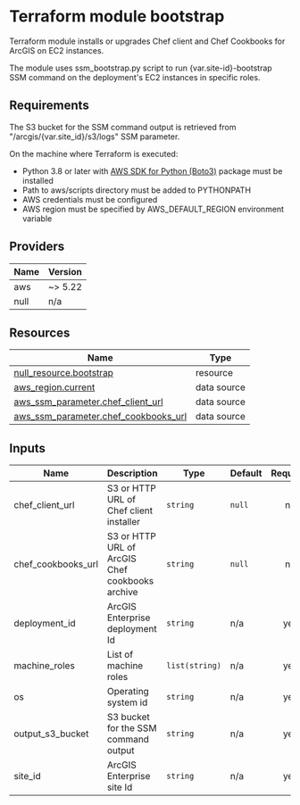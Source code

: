 <!-- BEGIN_TF_DOCS -->
# Terraform module bootstrap

Terraform module installs or upgrades Chef client and Chef Cookbooks for ArcGIS on EC2 instances.

The module uses ssm_bootstrap.py script to run {var.site-id}-bootstrap SSM command on the deployment's EC2 instances in specific roles.

## Requirements

The S3 bucket for the SSM command output is retrieved from "/arcgis/{var.site_id}/s3/logs" SSM parameter.

On the machine where Terraform is executed:

* Python 3.8 or later with [AWS SDK for Python (Boto3)](https://aws.amazon.com/sdk-for-python/) package must be installed
* Path to aws/scripts directory must be added to PYTHONPATH
* AWS credentials must be configured
* AWS region must be specified by AWS_DEFAULT_REGION environment variable

## Providers

| Name | Version |
|------|---------|
| aws | ~> 5.22 |
| null | n/a |

## Resources

| Name | Type |
|------|------|
| [null_resource.bootstrap](https://registry.terraform.io/providers/hashicorp/null/latest/docs/resources/resource) | resource |
| [aws_region.current](https://registry.terraform.io/providers/hashicorp/aws/latest/docs/data-sources/region) | data source |
| [aws_ssm_parameter.chef_client_url](https://registry.terraform.io/providers/hashicorp/aws/latest/docs/data-sources/ssm_parameter) | data source |
| [aws_ssm_parameter.chef_cookbooks_url](https://registry.terraform.io/providers/hashicorp/aws/latest/docs/data-sources/ssm_parameter) | data source |

## Inputs

| Name | Description | Type | Default | Required |
|------|-------------|------|---------|:--------:|
| chef_client_url | S3 or HTTP URL of Chef client installer | `string` | `null` | no |
| chef_cookbooks_url | S3 or HTTP URL of ArcGIS Chef cookbooks archive | `string` | `null` | no |
| deployment_id | ArcGIS Enterprise deployment Id | `string` | n/a | yes |
| machine_roles | List of machine roles | `list(string)` | n/a | yes |
| os | Operating system id | `string` | n/a | yes |
| output_s3_bucket | S3 bucket for the SSM command output | `string` | n/a | yes |
| site_id | ArcGIS Enterprise site Id | `string` | n/a | yes |
<!-- END_TF_DOCS -->